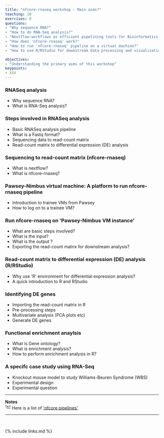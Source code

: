 ```yaml
---
title: "nfcore-rnaseq workshop - Main aims?"
teaching: 10
exercises: 0
questions:
- "Why sequence RNA?"
- "How to do RNA-Seq analysis?"
- "Nextflow-workflows as efficient pipelining tools for Bioinformatics tasks?"
- "How does 'nfcore-rnaseq' work?"
- "How to run 'nfcore-rnaseq' pipeline on a virtual machine?"
- "How to use R/RStudio for downstream data processing and visualisation?" 

objectives:
- "Understanding the primary aims of this workshop"
keypoints:
- XXX
---
```


### RNASeq analysis
- Why sequence RNA?
- What is RNA-Seq analysis?

### Steps involved in RNASeq analysis
- Basic RNASeq analysis pipeline 
- What is a Fastq format?
- Sequencing data to read-count matrix 
- Read-count matrix to differential expression (DE) analysis

### Sequencing to read-count matrix (nfcore-rnaseq)
- What is nextflow?
- What is nfcore-rnaseq?

### Pawsey-Nimbus virtual machine: A platform to run nfcore-rnaseq pipeline 
- Introduction to trainee VMs from Pawsey
- How to log on to a trainee VM?
 
### Run nfcore-rnaseq on 'Pawsey-Nimbus VM instance'
- What are basic steps involved?
- What is the input?
- What is the output ? 
- Exporting the read-count matrix for downstream analysis?

### Read-count matrix to differential expression (DE) analysis (R/RStudio)
- Why use 'R'  environment for differential expression analysis?
- A quick introduction to R and RStudio

### Identifying DE genes
- Importing the read-count matrix in R
- Pre-processing steps
- Multivariate analysis (PCA plots etc)
- Generate DE genes

### Functional enrichment anaylsis
- What is Gene ontology?
- What is enrichment analysis?
- How to perform enrichment analysis in R? 

### A specifc case study using RNA-Seq
- Knockout mouse model to study Williams-Beuren Syndrome (WBS)
- Experimental design
- Experimental question

___
**Notes**   
<sup id="f1">1[↩](#a1)</sup> Here is a list of ['nfcore pipelines'](https://nf-co.re/pipelines/).

___
<br>



{% include links.md %}
